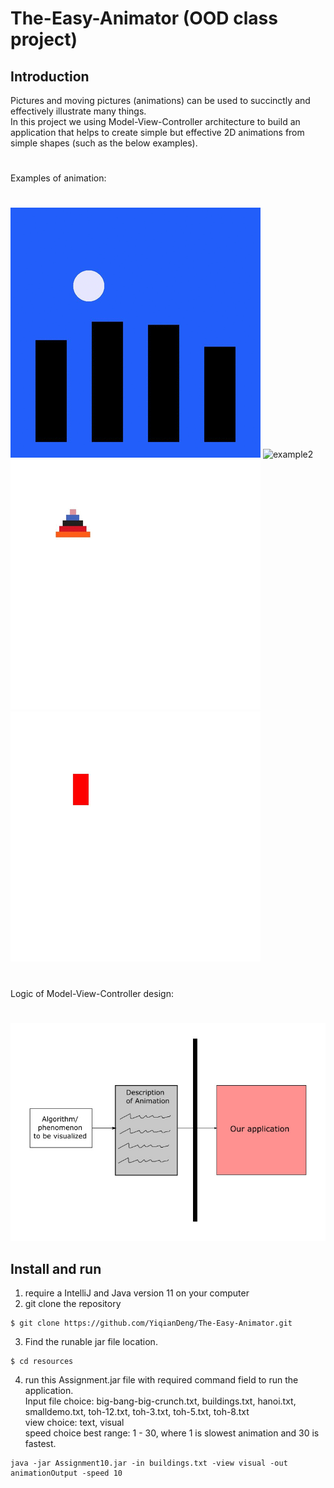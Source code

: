 # The-Easy-Animator (OOD class project)

## Introduction
Pictures and moving pictures (animations) can be used to succinctly and effectively illustrate many things.\
In this project we using Model-View-Controller architecture to build an application that helps to create simple but effective 2D animations from simple shapes (such as the below examples).
#
Examples of animation:
#
![example1](image/night.gif)
![example2](image/big-bang-big-crunch.gif)
![example3](image/toh-5.gif)
![example4](image/smalldemo.gif)
#
Logic of Model-View-Controller design:
#
![design](image/logic.jpg)


## Install and run
1. require a IntelliJ and Java version 11 on your computer
2. git clone the repository
  ```
  $ git clone https://github.com/YiqianDeng/The-Easy-Animator.git
  ```
3. Find the runable jar file location.
  ```
  $ cd resources
  ```
4. run this Assignment.jar file with required command field to run the application. \
Input file choice: big-bang-big-crunch.txt, buildings.txt, hanoi.txt, smalldemo.txt, toh-12.txt, toh-3.txt, toh-5.txt, toh-8.txt\
view choice: text, visual\
speed choice best range: 1 - 30, where 1 is slowest animation and 30 is fastest.

  ```
  java -jar Assignment10.jar -in buildings.txt -view visual -out animationOutput -speed 10
  ```
